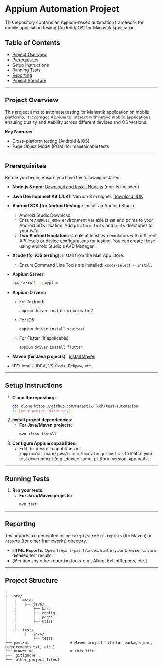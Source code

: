 # Appium Automation Project

This repository contains an Appium-based automation framework for mobile application testing (Android/iOS) for Manastik Application.

## Table of Contents

* [Project Overview](#project-overview)
* [Prerequisites](#prerequisites)
* [Setup Instructions](#setup-instructions)
* [Running Tests](#running-tests)
* [Reporting](#reporting)
* [Project Structure](#project-structure)

---

## Project Overview

This project aims to automate testing for Manastik application on mobile platforms. It leverages Appium to interact with native mobile applications, ensuring quality and stability across different devices and OS versions.

**Key Features:**
* Cross-platform testing (Android & iOS)
* Page Object Model (POM) for maintainable tests
---

## Prerequisites

Before you begin, ensure you have the following installed:

* **Node.js & npm:** [Download and Install Node.js](https://nodejs.org/en/download/) (npm is included)
* **Java Development Kit (JDK):** Version 8 or higher. [Download JDK](https://www.oracle.com/java/technologies/downloads/)
* **Android SDK (for Android testing):** Install via Android Studio.
    * [Android Studio Download](https://developer.android.com/studio)
    * Ensure `ANDROID_HOME` environment variable is set and points to your Android SDK location. Add `platform-tools` and `tools` directories to your `PATH`.
    * **Two Android Emulators:** Create at least two emulators with different API levels or device configurations for testing. You can create these using Android Studio's AVD Manager.
      
* **Xcode (for iOS testing):** Install from the Mac App Store.
    * Ensure Command Line Tools are installed: `xcode-select --install`
* **Appium Server:**
    ```bash
    npm install -g appium
    ```
* **Appium Drivers:**
    * For Android:
        ```bash
        appium driver install uiautomator2
        ```
    * For iOS:
        ```bash
        appium driver install xcuitest
        ```
    * For Flutter (if applicable):
        ```bash
        appium driver install flutter
        ```
* **Maven (for Java projects)** : [Install Maven](https://maven.apache.org/install.html) 
* **IDE:** IntelliJ IDEA, VS Code, Eclipse, etc.

---

## Setup Instructions

1.  **Clone the repository:**
    ```bash
    git clone https://github.com/Manastik-Tech/test-automation
    cd [your-project-directory]
    ```
2.  **Install project dependencies:**
    * **For Java/Maven projects:**
        ```bash
        mvn clean install
        ```
3.  **Configure Appium capabilities:**
    * Edit the desired capabilities in `/appium/src/main/java/config/emulator.properties` to match your test environment (e.g., device name, platform version, app path).
---

## Running Tests

1.  **Run your tests:**
    * **For Java/Maven projects:**
        ```bash
        mvn test
        ```
---

## Reporting

Test reports are generated in the `target/surefire-reports` (for Maven) or `reports` (for other frameworks) directory.
* **HTML Reports:** Open `[report-path]/index.html` in your browser to view detailed test results.
* [Mention any other reporting tools, e.g., Allure, ExtentReports, etc.]

---

## Project Structure
```
.
├── src/
│   ├── main/                 
│   |    ├── java/    
│   |        ├── base
│   |        ├── config
│   |        ├── pages
│   |        ├── utils
│   |
│   └── test/                
│        ├── java/             
│            ├── tests
├── pom.xml                   # Maven project file (or package.json, requirements.txt, etc.)
├── README.md                 # This file
├── .gitignore
└── [other_project_files]
```

